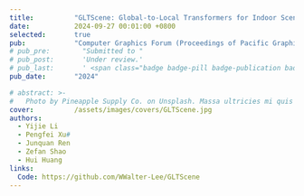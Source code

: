 ```yaml
---
title:          "GLTScene: Global-to-Local Transformers for Indoor Scene Synthesis with General Room Boundaries"
date:           2024-09-27 00:01:00 +0800
selected:       true
pub:            "Computer Graphics Forum (Proceedings of Pacific Graphics 2024)"
# pub_pre:        "Submitted to "
# pub_post:       'Under review.'
# pub_last:       ' <span class="badge badge-pill badge-publication badge-success">Spotlight</span>'
pub_date:       "2024"

# abstract: >-
#   Photo by Pineapple Supply Co. on Unsplash. Massa ultricies mi quis hendrerit dolor magna. Arcu non odio euismod lacinia at quis risus sed. Et tortor at risus viverra. Enim neque volutpat ac tincidunt. Dictum varius duis at consectetur lorem donec.
cover:          /assets/images/covers/GLTScene.jpg
authors:
  - Yijie Li
  - Pengfei Xu#
  - Junquan Ren
  - Zefan Shao
  - Hui Huang
links:
  Code: https://github.com/WWalter-Lee/GLTScene
---
```

